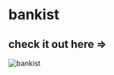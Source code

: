 # bankist
## check it out here => 

![bankist](https://github.com/Marta-Luba/bankist/assets/117678226/e78220e5-595c-4fc3-b5a8-ff55a75210bd)

